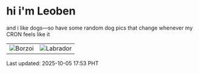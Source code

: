 # hi i'm Leoben

and i like dogs—so have some random dog pics that change whenever my CRON feels like it

|  |  |
|--------|----------|
| ![Borzoi](https://random-dog-vercel.vercel.app/api/random-borzoi?v=1759657988) | ![Labrador](https://random-dog-vercel.vercel.app/api/random-labrador?v=1759657988) |

Last updated: 2025-10-05 17:53 PHT

